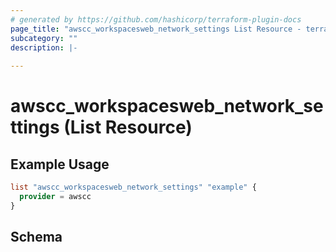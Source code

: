 ```yaml
---
# generated by https://github.com/hashicorp/terraform-plugin-docs
page_title: "awscc_workspacesweb_network_settings List Resource - terraform-provider-awscc"
subcategory: ""
description: |-
  
---
```


# awscc_workspacesweb_network_settings (List Resource)



## Example Usage

```terraform
list "awscc_workspacesweb_network_settings" "example" {
  provider = awscc
}
```

<!-- schema generated by tfplugindocs -->
## Schema
